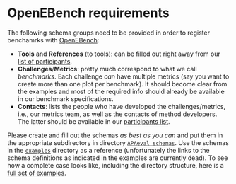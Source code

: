 # OpenEBench requirements

The following schema groups need to be provided in order to register benchamrks
with [OpenEBench][oeb]:

* **Tools** and **References** (to tools): can be filled out right away from
  our [list of participants][methods].
* **Challenges**/**Metrics**: pretty much correspond to what we call
  _benchmarks_. Each challenge _can_ have multiple metrics (say you want to
  create more than one plot per benchmark). It should become clear from the
  examples and most of the required info should already be available in our
  benchmark specifications.
* **Contacts**: lists the people who have developed the challenges/metrics,
  i.e., our metrics team, as well as the contacts of method developers. The
  latter should be available in our [participants list][methods].

Please create and fill out the schemas _as best as you can_ and put them in
the appropriate subdirectory in directory [`APAeval_schemas`](APAeval_schemas).
Use the schemas in the [`examples`](examples) directory as a reference
(unfortunately the links to the schema definitions as indicated in the examples
are currently dead). To see how a complete case looks like, including the
directory structure, here is a [full set of examples][example-full].

[example-full]: <https://github.com/inab/benchmarking-data-model/tree/master/prototype-data/1.0.x/QfO>
[methods]: <https://docs.google.com/spreadsheets/d/1jvZOpF8iKzFRltrg99dgmkcHNXQVvaUla2JEjt5vyCU/edit>
[oeb]: <https://openebench.bsc.es/>
